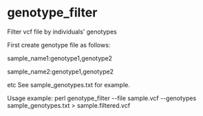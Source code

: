 genotype_filter
===============
Filter vcf file by individuals' genotypes

First create genotype file as follows:

sample_name1:genotype1,genotype2

sample_name2:genotype1,genotype2

etc
See sample_genotypes.txt for example.

Usage example:
perl genotype_filter --file sample.vcf  --genotypes sample_genotypes.txt > sample.filtered.vcf

